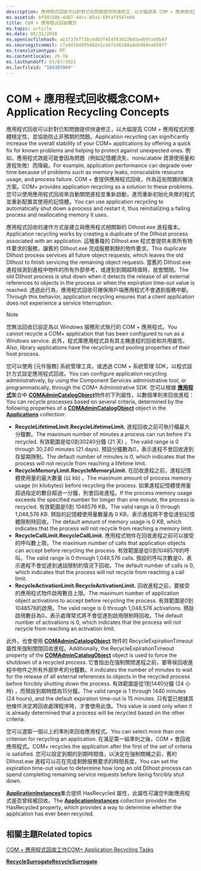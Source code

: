 ```yaml
---
description: 應用程式回收可以針對已知問題提供快速修正，以大幅提高 COM + 應用程式的整體穩定性，並協助防止非預期的問題。
ms.assetid: bf98318b-4d87-44cc-85a1-68faf5547e06
title: COM + 應用程式回收概念
ms.topic: article
ms.date: 05/31/2018
ms.openlocfilehash: ab37376ff3bc6d03f454f63822641ed69fad0b47
ms.sourcegitcommit: c7add10d695482e1ceb72d62b8a4ebd84ea050f7
ms.translationtype: MT
ms.contentlocale: zh-TW
ms.lasthandoff: 01/07/2021
ms.locfileid: "104385904"
---
```

# <a name="com-application-recycling-concepts"></a><span data-ttu-id="9972e-103">COM + 應用程式回收概念</span><span class="sxs-lookup"><span data-stu-id="9972e-103">COM+ Application Recycling Concepts</span></span>

<span data-ttu-id="9972e-104">應用程式回收可以針對已知問題提供快速修正，以大幅提高 COM + 應用程式的整體穩定性，並協助防止非預期的問題。</span><span class="sxs-lookup"><span data-stu-id="9972e-104">Application recycling can significantly increase the overall stability of your COM+ applications by offering a quick fix for known problems and helping to protect against unexpected ones.</span></span> <span data-ttu-id="9972e-105">例如，應用程式效能可能會因為問題（例如記憶體流失、nonscalable 資源使用量和進程失敗）而降級。</span><span class="sxs-lookup"><span data-stu-id="9972e-105">For example, application performance can degrade over time because of problems such as memory leaks, nonscalable resource usage, and process failure.</span></span> <span data-ttu-id="9972e-106">COM + 會提供應用程式回收，作為這些問題的解決方案。</span><span class="sxs-lookup"><span data-stu-id="9972e-106">COM+ provides application recycling as a solution to these problems.</span></span> <span data-ttu-id="9972e-107">您可以使用應用程式回收來自動關閉進程並重新啟動，進而重新初始化失敗的程式並重新配置其使用的記憶體。</span><span class="sxs-lookup"><span data-stu-id="9972e-107">You can use application recycling to automatically shut down a process and restart it, thus reinitializing a failing process and reallocating memory it uses.</span></span>

<span data-ttu-id="9972e-108">應用程式回收的運作方式是建立與應用程式相關聯的 Dllhost.exe 進程複本。</span><span class="sxs-lookup"><span data-stu-id="9972e-108">Application recycling works by creating a duplicate of the Dllhost process associated with an application.</span></span> <span data-ttu-id="9972e-109">這種重複的 Dllhost.exe 程式會提供未來所有物件要求的服務，讓舊的 Dllhost.exe 完成服務剩餘的物件要求。</span><span class="sxs-lookup"><span data-stu-id="9972e-109">This duplicate Dllhost process services all future object requests, which leaves the old Dllhost to finish servicing the remaining object requests.</span></span> <span data-ttu-id="9972e-110">當舊的 Dllhost.exe 進程偵測到進程中物件的所有外部參考，或達到到期超時值時，就會關閉。</span><span class="sxs-lookup"><span data-stu-id="9972e-110">The old Dllhost process is shut down when it detects the release of all external references to objects in the process or when the expiration time-out value is reached.</span></span> <span data-ttu-id="9972e-111">透過此行為，應用程式回收可確保用戶端應用程式不會遇到服務中斷。</span><span class="sxs-lookup"><span data-stu-id="9972e-111">Through this behavior, application recycling ensures that a client application does not experience a service interruption.</span></span>

> [!Note]  
> <span data-ttu-id="9972e-112">您無法回收已設定為以 Windows 服務形式執行的 COM + 應用程式。</span><span class="sxs-lookup"><span data-stu-id="9972e-112">You cannot recycle a COM+ application that has been configured to run as a Windows service.</span></span> <span data-ttu-id="9972e-113">此外，程式庫應用程式具有其主機進程的回收和共用屬性。</span><span class="sxs-lookup"><span data-stu-id="9972e-113">Also, library applications have the recycling and pooling properties of their host process.</span></span>

 

<span data-ttu-id="9972e-114">您可以使用 [元件服務] 系統管理工具，或透過 COM + 系統管理 SDK，以程式設計方式設定應用程式回收。</span><span class="sxs-lookup"><span data-stu-id="9972e-114">You can configure application recycling administratively, by using the Component Services administrative tool, or programmatically, through the COM+ Administrative SDK.</span></span> <span data-ttu-id="9972e-115">您可以根據 [**應用程式**](applications.md)集合中 [**COMAdminCatalogObject**](comadmincatalogobject.md)物件的下列屬性，以數個準則來回收進程：</span><span class="sxs-lookup"><span data-stu-id="9972e-115">You can recycle processes based on several criteria, determined by the following properties of a [**COMAdminCatalogObject**](comadmincatalogobject.md) object in the [**Applications**](applications.md) collection:</span></span>

-   <span data-ttu-id="9972e-116">**RecycleLifetimeLimit.**</span><span class="sxs-lookup"><span data-stu-id="9972e-116">**RecycleLifetimeLimit.**</span></span> <span data-ttu-id="9972e-117">進程回收之前可執行檔最大分鐘數。</span><span class="sxs-lookup"><span data-stu-id="9972e-117">The maximum number of minutes a process can run before it's recycled.</span></span> <span data-ttu-id="9972e-118">有效範圍是從0到30240分鐘 (21 天) 。</span><span class="sxs-lookup"><span data-stu-id="9972e-118">The valid range is 0 through 30,240 minutes (21 days).</span></span> <span data-ttu-id="9972e-119">預設分鐘數為0，表示進程不會回收達到存留期限制。</span><span class="sxs-lookup"><span data-stu-id="9972e-119">The default number of minutes is 0, which indicates that the process will not recycle from reaching a lifetime limit.</span></span>
-   <span data-ttu-id="9972e-120">**RecycleMemoryLimit.**</span><span class="sxs-lookup"><span data-stu-id="9972e-120">**RecycleMemoryLimit.**</span></span> <span data-ttu-id="9972e-121">在回收進程之前，進程記憶體使用量的最大數量 (以 kb) 。</span><span class="sxs-lookup"><span data-stu-id="9972e-121">The maximum amount of process memory usage (in kilobytes) before recycling the process.</span></span> <span data-ttu-id="9972e-122">如果進程記憶體使用量超過指定的數目超過一分鐘，則會回收進程。</span><span class="sxs-lookup"><span data-stu-id="9972e-122">If the process memory usage exceeds the specified number for longer than one minute, the process is recycled.</span></span> <span data-ttu-id="9972e-123">有效範圍是0到 1048576 KB。</span><span class="sxs-lookup"><span data-stu-id="9972e-123">The valid range is 0 through 1,048,576 KB.</span></span> <span data-ttu-id="9972e-124">預設的記憶體使用量數量為 0 KB，表示進程將不會從達到記憶體限制時回收。</span><span class="sxs-lookup"><span data-stu-id="9972e-124">The default amount of memory usage is 0 KB, which indicates that the process will not recycle from reaching a memory limit.</span></span>
-   <span data-ttu-id="9972e-125">**RecycleCallLimit.**</span><span class="sxs-lookup"><span data-stu-id="9972e-125">**RecycleCallLimit.**</span></span> <span data-ttu-id="9972e-126">應用程式物件在回收進程之前可以接受的呼叫數上限。</span><span class="sxs-lookup"><span data-stu-id="9972e-126">The maximum number of calls that application objects can accept before recycling the process.</span></span> <span data-ttu-id="9972e-127">有效範圍是從0到1048576的呼叫。</span><span class="sxs-lookup"><span data-stu-id="9972e-127">The valid range is 0 through 1,048,576 calls.</span></span> <span data-ttu-id="9972e-128">預設的呼叫次數是0，表示進程不會從達到通話限制的情況下回收。</span><span class="sxs-lookup"><span data-stu-id="9972e-128">The default number of calls is 0, which indicates that the process will not recycle from reaching a call limit.</span></span>
-   <span data-ttu-id="9972e-129">**RecycleActivationLimit.**</span><span class="sxs-lookup"><span data-stu-id="9972e-129">**RecycleActivationLimit.**</span></span> <span data-ttu-id="9972e-130">回收進程之前，要接受的應用程式物件啟用數目上限。</span><span class="sxs-lookup"><span data-stu-id="9972e-130">The maximum number of application object activations to accept before recycling the process.</span></span> <span data-ttu-id="9972e-131">有效範圍是0到1048576的啟用。</span><span class="sxs-lookup"><span data-stu-id="9972e-131">The valid range is 0 through 1,048,576 activations.</span></span> <span data-ttu-id="9972e-132">預設啟用數目為0，表示處理常式將不會從達到啟用限制時回收。</span><span class="sxs-lookup"><span data-stu-id="9972e-132">The default number of activations is 0, which indicates that the process will not recycle from reaching an activation limit.</span></span>

<span data-ttu-id="9972e-133">此外，也會使用 [**COMAdminCatalogObject**](comadmincatalogobject.md) 物件的 RecycleExpirationTimeout 屬性來強制關閉回收進程。</span><span class="sxs-lookup"><span data-stu-id="9972e-133">Additionally, the RecycleExpirationTimeout property of the [**COMAdminCatalogObject**](comadmincatalogobject.md) object is used to force the shutdown of a recycled process.</span></span> <span data-ttu-id="9972e-134">它會指出在強制關閉進程之前，要等候回收進程中物件之所有外部參考的分鐘數。</span><span class="sxs-lookup"><span data-stu-id="9972e-134">It indicates the number of minutes to wait for the release of all external references to objects in the recycled process before forcibly shutting down the process.</span></span> <span data-ttu-id="9972e-135">有效範圍是從1到1440分鐘 (24 小時) ，而預設到期時間為15分鐘。</span><span class="sxs-lookup"><span data-stu-id="9972e-135">The valid range is 1 through 1440 minutes (24 hours), and the default expiration time-out is 15 minutes.</span></span> <span data-ttu-id="9972e-136">只有當已根據其他條件決定將回收處理程序時，才會使用此值。</span><span class="sxs-lookup"><span data-stu-id="9972e-136">This value is used only when it is already determined that a process will be recycled based on the other criteria.</span></span>

<span data-ttu-id="9972e-137">您可以選取一個以上的準則來回收應用程式。</span><span class="sxs-lookup"><span data-stu-id="9972e-137">You can select more than one criterion for recycling an application.</span></span> <span data-ttu-id="9972e-138">在滿足第一組準則之後，COM + 會回收應用程式。</span><span class="sxs-lookup"><span data-stu-id="9972e-138">COM+ recycles the application after the first of the set of criteria is satisfied.</span></span> <span data-ttu-id="9972e-139">您可以設定到期的到期時間值，以決定在強制關機之前，舊的 Dllhost.exe 進程可以花在完成剩餘服務要求的時間長度。</span><span class="sxs-lookup"><span data-stu-id="9972e-139">You can set the expiration time-out value to determine how long an old Dllhost process can spend completing remaining service requests before being forcibly shut down.</span></span>

<span data-ttu-id="9972e-140">[**ApplicationInstances**](applicationinstances.md)集合提供 HasRecycled 屬性，此屬性可讓您判斷應用程式是否曾經被回收。</span><span class="sxs-lookup"><span data-stu-id="9972e-140">The [**ApplicationInstances**](applicationinstances.md) collection provides the HasRecycled property, which provides a way to determine whether the application has ever been recycled.</span></span>

## <a name="related-topics"></a><span data-ttu-id="9972e-141">相關主題</span><span class="sxs-lookup"><span data-stu-id="9972e-141">Related topics</span></span>

<dl> <dt>

[<span data-ttu-id="9972e-142">COM + 應用程式回收工作</span><span class="sxs-lookup"><span data-stu-id="9972e-142">COM+ Application Recycling Tasks</span></span>](com--application-recycling-tasks.md)
</dt> <dt>

[<span data-ttu-id="9972e-143">**RecycleSurrogate**</span><span class="sxs-lookup"><span data-stu-id="9972e-143">**RecycleSurrogate**</span></span>](/windows/desktop/api/ComSvcs/nf-comsvcs-recyclesurrogate)
</dt> </dl>

 

 



